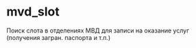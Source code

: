 # mvd_slot
Поиск слота в отделениях МВД для записи на оказание услуг (получения загран. паспорта и т.п.)
